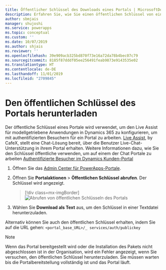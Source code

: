 ```yaml
---
title: Öffentlicher Schlüssel des Downloads eines Portals | MicrosoftDocs
description: Erfahren Sie, wie Sie einen öffentlichen Schlüssel von einem Portal herunterladen.
author: sbmjais
manager: shujoshi
ms.service: powerapps
ms.topic: conceptual
ms.custom: ''
ms.date: 10/07/2019
ms.author: shjais
ms.reviewer: ''
ms.openlocfilehash: 39e909acb325bd870f73e16a72da78b4bec07c79
ms.sourcegitcommit: 8185f87dddf05ee256491feab9873e9143535e02
ms.translationtype: HT
ms.contentlocale: de-DE
ms.lasthandoff: 11/01/2019
ms.locfileid: "2709845"
---
```

# <a name="download-public-key-of-portal"></a>Den öffentlichen Schlüssel des Portals herunterladen

Der öffentliche Schlüssel eines Portale wird verwendet, um den Live Assist für modellgetriebene Anwendungen in Dynamics 365 zu konfigurieren, um mit authentifizierten Besuchern für ein Portal zu arbeiten. [Live Assist](https://www.cafex.com/en/products/live-assist-dynamics-365/), by CafeX, stellt eine Chat-Lösung bereit, über die Benutzer Live-Chat-Unterstützung in ihrem Portal erhalten. Weitere Informationen dazu, wie Sie den Schlüssel öffentliche verwenden, um auf einem der Chat Portale zu arbeiten [Authentifizierte Besucher im Dynamics Kunden-Portal](https://www.liveassistfor365.com/en/support/authenticated-visitors-in-the-dynamics-customer-portal/)

1. Öffnen Sie das [Admin Center für PowerApps-Portale](admin-overview.md).

2.  Öffnen Sie **Portalaktionen** > **Öffentlichen Schlüssel abrufen**. Der Schlüssel wird angezeigt.

    > [!div class=mx-imgBorder]
    > ![Abrufen von öffentlichen Schlüsseln des Portals](../media/get-public-key.png "Abrufen von öffentlichen Schlüsseln des Portals")

3.  Wählen Sie **Download als Text** aus, um den Schlüssel in einer Textdatei herunterzuladen.

Alternativ können Sie auch den öffentlichen Schlüssel erhalten, indem Sie auf die URL gehen: `<portal_base_URL>/_ services/auth/publickey` 

> [!NOTE]
> Wenn das Portal bereitgestellt wird oder die Installation des Pakets nicht abgeschlossen ist in der Organisation, wird ein Fehler angezeigt, wenn Sie versuchen, den öffentlichen Schlüssel herunterzuladen. Sie müssen warten bis die Portalbereitstellung vollständig ist und das Portal läuft.
